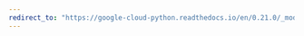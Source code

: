 ```yaml
---
redirect_to: "https://google-cloud-python.readthedocs.io/en/0.21.0/_modules/google/cloud/resource_manager/connection.html"
---
```

